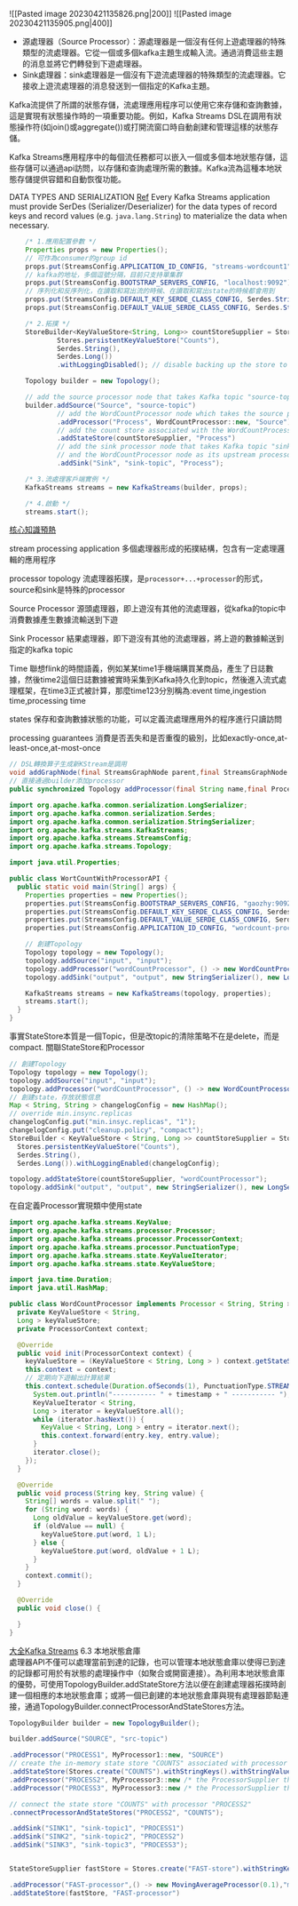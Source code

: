
![[Pasted image 20230421135826.png|200]]
![[Pasted image 20230421135905.png|400]]

- 源處理器（Source Processor）：源處理器是一個沒有任何上遊處理器的特殊類型的流處理器。它從一個或多個kafka主題生成輸入流。通過消費這些主題的消息並將它們轉發到下遊處理器。
- Sink處理器：sink處理器是一個沒有下遊流處理器的特殊類型的流處理器。它接收上遊流處理器的消息發送到一個指定的Kafka主題。

Kafka流提供了所謂的狀態存儲，流處理應用程序可以使用它來存儲和查詢數據，這是實現有狀態操作時的一項重要功能。例如，Kafka Streams DSL在調用有狀態操作符(如join()或aggregate())或打開流窗口時自動創建和管理這樣的狀態存儲。

Kafka Streams應用程序中的每個流任務都可以嵌入一個或多個本地狀態存儲，這些存儲可以通過api訪問，以存儲和查詢處理所需的數據。Kafka流為這種本地狀態存儲提供容錯和自動恢復功能。

DATA TYPES AND SERIALIZATION [Ref](https://kafka.apache.org/20/documentation/streams/developer-guide/datatypes)
Every Kafka Streams application must provide SerDes (Serializer/Deserializer) for the data types of record keys and record values (e.g. `java.lang.String`) to materialize the data when necessary.

```java
    /* 1.應用配置參數 */
    Properties props = new Properties();
    // 可作為consumer的group id
    props.put(StreamsConfig.APPLICATION_ID_CONFIG, "streams-wordcount1");
    // kafka的地址，多個逗號分隔，目前只支持單集群
    props.put(StreamsConfig.BOOTSTRAP_SERVERS_CONFIG, "localhost:9092");
    // 序列化和反序列化，在讀取和寫出流的時候、在讀取和寫出state的時候都會用到
    props.put(StreamsConfig.DEFAULT_KEY_SERDE_CLASS_CONFIG, Serdes.String().getClass());
    props.put(StreamsConfig.DEFAULT_VALUE_SERDE_CLASS_CONFIG, Serdes.String().getClass());

    /* 2.拓撲 */
    StoreBuilder<KeyValueStore<String, Long>> countStoreSupplier = Stores.keyValueStoreBuilder(
            Stores.persistentKeyValueStore("Counts"),
            Serdes.String(),
            Serdes.Long())
            .withLoggingDisabled(); // disable backing up the store to a changelog topic

    Topology builder = new Topology();

    // add the source processor node that takes Kafka topic "source-topic" as input
    builder.addSource("Source", "source-topic")
            // add the WordCountProcessor node which takes the source processor as its upstream processor
            .addProcessor("Process", WordCountProcessor::new, "Source")
            // add the count store associated with the WordCountProcessor processor
            .addStateStore(countStoreSupplier, "Process")
            // add the sink processor node that takes Kafka topic "sink-topic" as output
            // and the WordCountProcessor node as its upstream processor
            .addSink("Sink", "sink-topic", "Process");

    /* 3.流處理客戶端實例 */
    KafkaStreams streams = new KafkaStreams(builder, props);

    /* 4.啟動 */
    streams.start();
```

[核心知識預熱](https://www.twblogs.net/a/5d44776fbd9eee541c2fe7d9)

stream processing application
多個處理器形成的拓撲結構，包含有一定處理邏輯的應用程序

processor topology
流處理器拓撲，是`processor+...+processor`的形式，source和sink是特殊的processor

Source Processor
源頭處理器，即上遊沒有其他的流處理器，從kafka的topic中消費數據產生數據流輸送到下遊

Sink Processor
結果處理器，即下遊沒有其他的流處理器，將上遊的數據輸送到指定的kafka topic

Time
聯想flink的時間語義，例如某某time1手機端購買某商品，產生了日誌數據，然後time2這個日誌數據被實時采集到Kafka持久化到topic，然後進入流式處理框架，在time3正式被計算，那麼time123分別稱為:event time,ingestion time,processing time

states
保存和查詢數據狀態的功能，可以定義流處理應用外的程序進行只讀訪問

processing guarantees
消費是否丟失和是否重復的級別，比如exactly-once,at-least-once,at-most-once

```java
// DSL轉換算子生成新KStream是調用
void addGraphNode(final StreamsGraphNode parent,final StreamsGraphNode child) {}
// 直接通過builder添加processor
public synchronized Topology addProcessor(final String name,final ProcessorSupplier supplier,final String... parentNames) {}
```

```java
import org.apache.kafka.common.serialization.LongSerializer;
import org.apache.kafka.common.serialization.Serdes;
import org.apache.kafka.common.serialization.StringSerializer;
import org.apache.kafka.streams.KafkaStreams;
import org.apache.kafka.streams.StreamsConfig;
import org.apache.kafka.streams.Topology;

import java.util.Properties;

public class WortCountWithProcessorAPI {
  public static void main(String[] args) {
    Properties properties = new Properties();
    properties.put(StreamsConfig.BOOTSTRAP_SERVERS_CONFIG, "gaozhy:9092");
    properties.put(StreamsConfig.DEFAULT_KEY_SERDE_CLASS_CONFIG, Serdes.String().getClass());
    properties.put(StreamsConfig.DEFAULT_VALUE_SERDE_CLASS_CONFIG, Serdes.String().getClass());
    properties.put(StreamsConfig.APPLICATION_ID_CONFIG, "wordcount-processor-application");

    // 創建Topology
    Topology topology = new Topology();
    topology.addSource("input", "input");
    topology.addProcessor("wordCountProcessor", () -> new WordCountProcessor(), "input");
    topology.addSink("output", "output", new StringSerializer(), new LongSerializer(), "wordCountProcessor");

    KafkaStreams streams = new KafkaStreams(topology, properties);
    streams.start();
  }
}
```

事實StateStore本質是一個Topic，但是改topic的清除策略不在是delete，而是compact.
關聯StateStore和Processor
```java
// 創建Topology
Topology topology = new Topology();
topology.addSource("input", "input");
topology.addProcessor("wordCountProcessor", () -> new WordCountProcessor(), "input");
// 創建state，存放狀態信息
Map < String, String > changelogConfig = new HashMap();
// override min.insync.replicas
changelogConfig.put("min.insyc.replicas", "1");
changelogConfig.put("cleanup.policy", "compact");
StoreBuilder < KeyValueStore < String, Long >> countStoreSupplier = Stores.keyValueStoreBuilder(
  Stores.persistentKeyValueStore("Counts"),
  Serdes.String(),
  Serdes.Long()).withLoggingEnabled(changelogConfig);

topology.addStateStore(countStoreSupplier, "wordCountProcessor");
topology.addSink("output", "output", new StringSerializer(), new LongSerializer(), "wordCountProcessor");
```

在自定義Processor實現類中使用state
```java
import org.apache.kafka.streams.KeyValue;
import org.apache.kafka.streams.processor.Processor;
import org.apache.kafka.streams.processor.ProcessorContext;
import org.apache.kafka.streams.processor.PunctuationType;
import org.apache.kafka.streams.state.KeyValueIterator;
import org.apache.kafka.streams.state.KeyValueStore;

import java.time.Duration;
import java.util.HashMap;

public class WordCountProcessor implements Processor < String, String > {
  private KeyValueStore < String,
  Long > keyValueStore;
  private ProcessorContext context;

  @Override
  public void init(ProcessorContext context) {
    keyValueStore = (KeyValueStore < String, Long > ) context.getStateStore("Counts");
    this.context = context;
    // 定期向下遊輸出計算結果
    this.context.schedule(Duration.ofSeconds(1), PunctuationType.STREAM_TIME, timestamp -> {
      System.out.println("----------- " + timestamp + " ----------- ");
      KeyValueIterator < String,
      Long > iterator = keyValueStore.all();
      while (iterator.hasNext()) {
        KeyValue < String, Long > entry = iterator.next();
        this.context.forward(entry.key, entry.value);
      }
      iterator.close();
    });
  }

  @Override
  public void process(String key, String value) {
    String[] words = value.split(" ");
    for (String word: words) {
      Long oldValue = keyValueStore.get(word);
      if (oldValue == null) {
        keyValueStore.put(word, 1 L);
      } else {
        keyValueStore.put(word, oldValue + 1 L);
      }
    }
    context.commit();
  }

  @Override
  public void close() {

  }
}
```

[大全Kafka Streams](https://www.cnblogs.com/huzixia/p/10384101.html)
6.3 本地狀態倉庫  
處理器API不僅可以處理當前到達的記錄，也可以管理本地狀態倉庫以使得已到達的記錄都可用於有狀態的處理操作中（如聚合或開窗連接）。為利用本地狀態倉庫的優勢，可使用TopologyBuilder.addStateStore方法以便在創建處理器拓撲時創建一個相應的本地狀態倉庫；或將一個已創建的本地狀態倉庫與現有處理器節點連接，通過TopologyBuilder.connectProcessorAndStateStores方法。

```java
TopologyBuilder builder = new TopologyBuilder();

builder.addSource("SOURCE", "src-topic")

.addProcessor("PROCESS1", MyProcessor1::new, "SOURCE")
// create the in-memory state store "COUNTS" associated with processor "PROCESS1"
.addStateStore(Stores.create("COUNTS").withStringKeys().withStringValues().inMemory().build(), "PROCESS1")
.addProcessor("PROCESS2", MyProcessor3::new /* the ProcessorSupplier that can generate MyProcessor3 */, "PROCESS1")
.addProcessor("PROCESS3", MyProcessor3::new /* the ProcessorSupplier that can generate MyProcessor3 */, "PROCESS1")

// connect the state store "COUNTS" with processor "PROCESS2"
.connectProcessorAndStateStores("PROCESS2", "COUNTS");

.addSink("SINK1", "sink-topic1", "PROCESS1")
.addSink("SINK2", "sink-topic2", "PROCESS2")
.addSink("SINK3", "sink-topic3", "PROCESS3");
```

```java

StateStoreSupplier fastStore = Stores.create("FAST-store").withStringKeys().withDoubleValues().inMemory().build();

.addProcessor("FAST-processor",() -> new MovingAverageProcessor(0.1),"messages-source")
.addStateStore(fastStore, "FAST-processor")


```